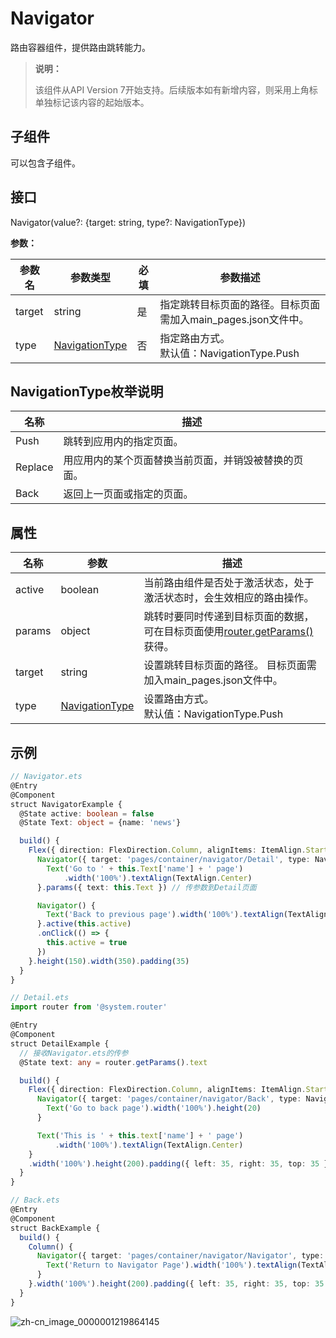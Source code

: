 # Navigator

路由容器组件，提供路由跳转能力。

> **说明：**
>
> 该组件从API Version 7开始支持。后续版本如有新增内容，则采用上角标单独标记该内容的起始版本。


## 子组件

可以包含子组件。


## 接口

Navigator(value?: {target: string, type?: NavigationType})

**参数：**

| 参数名 | 参数类型       | 必填 | 参数描述                                       |
| ------ | -------------- | ---- | ---------------------------------------------- |
| target | string         | 是   | 指定跳转目标页面的路径。目标页面需加入main_pages.json文件中。       |
| type   | [NavigationType](#navigationtype枚举说明) | 否   | 指定路由方式。<br/>默认值：NavigationType.Push |

## NavigationType枚举说明

| 名称      | 描述                         |
| ------- | -------------------------- |
| Push    | 跳转到应用内的指定页面。               |
| Replace | 用应用内的某个页面替换当前页面，并销毁被替换的页面。 |
| Back    | 返回上一页面或指定的页面。              |


## 属性

| 名称   | 参数    | 描述                                                         |
| ------ | ------- | ------------------------------------------------------------ |
| active | boolean | 当前路由组件是否处于激活状态，处于激活状态时，会生效相应的路由操作。 |
| params | object  | 跳转时要同时传递到目标页面的数据，可在目标页面使用[router.getParams()](../apis/js-api-router.md#routergetparams)获得。 |
| target | string         | 设置跳转目标页面的路径。 目标页面需加入main_pages.json文件中。                         |
| type   | [NavigationType](#navigationtype枚举说明)  | 设置路由方式。<br/>默认值：NavigationType.Push |


## 示例

```ts
// Navigator.ets
@Entry
@Component
struct NavigatorExample {
  @State active: boolean = false
  @State Text: object = {name: 'news'}

  build() {
    Flex({ direction: FlexDirection.Column, alignItems: ItemAlign.Start, justifyContent: FlexAlign.SpaceBetween }) {
      Navigator({ target: 'pages/container/navigator/Detail', type: NavigationType.Push }) {
        Text('Go to ' + this.Text['name'] + ' page')
            .width('100%').textAlign(TextAlign.Center)
      }.params({ text: this.Text }) // 传参数到Detail页面

      Navigator() {
        Text('Back to previous page').width('100%').textAlign(TextAlign.Center)
      }.active(this.active)
      .onClick(() => {
        this.active = true
      })
    }.height(150).width(350).padding(35)
  }
}
```

```ts
// Detail.ets
import router from '@system.router'

@Entry
@Component
struct DetailExample {
  // 接收Navigator.ets的传参
  @State text: any = router.getParams().text

  build() {
    Flex({ direction: FlexDirection.Column, alignItems: ItemAlign.Start, justifyContent: FlexAlign.SpaceBetween }) {
      Navigator({ target: 'pages/container/navigator/Back', type: NavigationType.Push }) {
        Text('Go to back page').width('100%').height(20)
      }

      Text('This is ' + this.text['name'] + ' page')
          .width('100%').textAlign(TextAlign.Center)
    }
    .width('100%').height(200).padding({ left: 35, right: 35, top: 35 })
  }
}

```

```ts
// Back.ets
@Entry
@Component
struct BackExample {
  build() {
    Column() {
      Navigator({ target: 'pages/container/navigator/Navigator', type: NavigationType.Back }) {
        Text('Return to Navigator Page').width('100%').textAlign(TextAlign.Center)
      }
    }.width('100%').height(200).padding({ left: 35, right: 35, top: 35 })
  }
}
```

![zh-cn_image_0000001219864145](figures/zh-cn_image_0000001219864145.gif)
